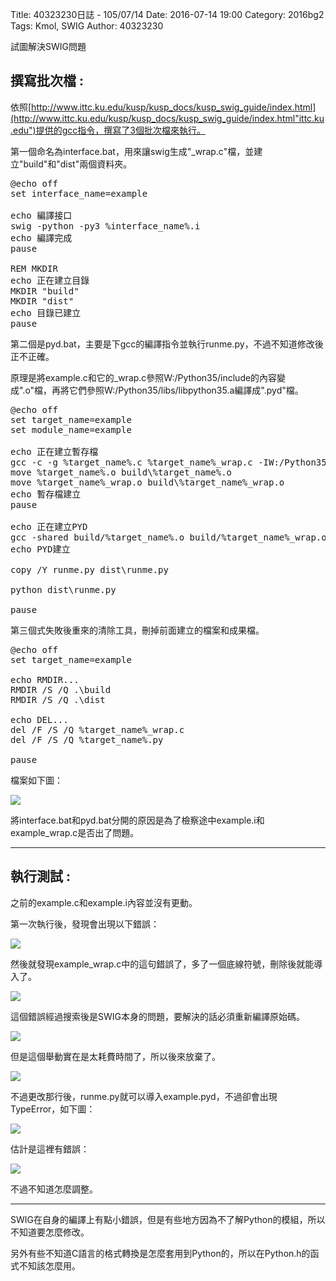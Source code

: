 Title: 40323230日誌 - 105/07/14
Date: 2016-07-14 19:00
Category: 2016bg2
Tags: Kmol, SWIG
Author: 40323230

試圖解決SWIG問題

<!-- PELICAN_END_SUMMARY -->

<h2>撰寫批次檔 :</h2>

依照[http://www.ittc.ku.edu/kusp/kusp_docs/kusp_swig_guide/index.html](http://www.ittc.ku.edu/kusp/kusp_docs/kusp_swig_guide/index.html"ittc.ku.edu")提供的gcc指令，撰寫了3個批次檔來執行。

第一個命名為interface.bat，用來讓swig生成"_wrap.c"檔，並建立"build"和"dist"兩個資料夾。

<pre class="brush: c">
@echo off
set interface_name=example

echo 編譯接口
swig -python -py3 %interface_name%.i
echo 編譯完成
pause

REM MKDIR
echo 正在建立目錄
MKDIR "build"
MKDIR "dist"
echo 目錄已建立
pause
</pre>

第二個是pyd.bat，主要是下gcc的編譯指令並執行runme.py，不過不知道修改後正不正確。

原理是將example.c和它的_wrap.c參照W:/Python35/include的內容變成".o"檔，再將它們參照W:/Python35/libs/libpython35.a編譯成".pyd"檔。

<pre class="brush: c">
@echo off
set target_name=example
set module_name=example

echo 正在建立暫存檔
gcc -c -g %target_name%.c %target_name%_wrap.c -IW:/Python35/include
move %target_name%.o build\%target_name%.o
move %target_name%_wrap.o build\%target_name%_wrap.o
echo 暫存檔建立
pause

echo 正在建立PYD
gcc -shared build/%target_name%.o build/%target_name%_wrap.o W:/Python35/libs/libpython35.a -o dist/%module_name%.pyd
echo PYD建立

copy /Y runme.py dist\runme.py

python dist\runme.py

pause
</pre>

第三個式失敗後重來的清除工具，刪掉前面建立的檔案和成果檔。

<pre class="brush: c">
@echo off
set target_name=example

echo RMDIR...
RMDIR /S /Q .\build
RMDIR /S /Q .\dist

echo DEL...
del /F /S /Q %target_name%_wrap.c
del /F /S /Q %target_name%.py

pause
</pre>

檔案如下圖：

![](https://raw.githubusercontent.com/coursemdetw/project_site_files/gh-pages/files/2016spring/g2/Python_solvespace/0714_01.jpg)

將interface.bat和pyd.bat分開的原因是為了檢察途中example.i和example_wrap.c是否出了問題。

<hr>

<h2>執行測試 :</h2>

之前的example.c和example.i內容並沒有更動。

第一次執行後，發現會出現以下錯誤：

![](https://raw.githubusercontent.com/coursemdetw/project_site_files/gh-pages/files/2016spring/g2/Python_solvespace/0714_02.jpg)

然後就發現example_wrap.c中的這句錯誤了，多了一個底線符號，刪除後就能導入了。

![](https://raw.githubusercontent.com/coursemdetw/project_site_files/gh-pages/files/2016spring/g2/Python_solvespace/0714_03.jpg)

這個錯誤經過搜索後是SWIG本身的問題，要解決的話必須重新編譯原始碼。

![](https://raw.githubusercontent.com/coursemdetw/project_site_files/gh-pages/files/2016spring/g2/Python_solvespace/0714_04.jpg)

但是這個舉動實在是太耗費時間了，所以後來放棄了。

![](https://raw.githubusercontent.com/coursemdetw/project_site_files/gh-pages/files/2016spring/g2/Python_solvespace/0714_05.jpg)

不過更改那行後，runme.py就可以導入example.pyd，不過卻會出現TypeError，如下圖：

![](https://raw.githubusercontent.com/coursemdetw/project_site_files/gh-pages/files/2016spring/g2/Python_solvespace/0714_06.jpg)

估計是這裡有錯誤：

![](https://raw.githubusercontent.com/coursemdetw/project_site_files/gh-pages/files/2016spring/g2/Python_solvespace/0714_07.jpg)

不過不知道怎麼調整。

<hr>

SWIG在自身的編譯上有點小錯誤，但是有些地方因為不了解Python的模組，所以不知道要怎麼修改。

另外有些不知道C語言的格式轉換是怎麼套用到Python的，所以在Python.h的函式不知該怎麼用。